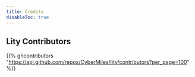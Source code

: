 ```yaml
---
title: Credits
disableToc: true
---
```


## Lity Contributors

<!-- Thanks to them <i class="fa fa-heart"></i> for making Open Source Software a better place ! -->

{{% ghcontributors "https://api.github.com/repos/CyberMiles/lity/contributors?per_page=100" %}}
